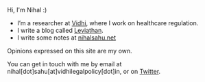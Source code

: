 Hi, I'm Nihal :) 

- I’m a researcher at [Vidhi](https://vidhilegalpolicy.in "Vidhi Centre for Legal Policy"), where I work on healthcare regulation. 
- I write a blog called [Leviathan](https://nihalsahu.substack.com). 
- I write some notes at [nihalsahu.net](https://nihalsahu.net)

Opinions expressed on this site are my own.

You can get in touch with me by email at nihal[dot]sahu[at]vidhilegalpolicy[dot]in, or on [Twitter](https://x.com/annihalated). 
